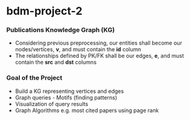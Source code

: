 # bdm-project-2

### Publications Knowledge Graph (KG)

* Considering previous preprocessing, our entities shall become our nodes/vertices, **v**, and must  contain the **id** column
* The relationships defined by PK/FK shall be our edges, **e**, and must contain the **src** and **dst** columns



### Goal of the Project
* Build a KG representing vertices and edges
* Graph queries - Motifs (finding patterns)
* Visualization of query results
* Graph Algorithms e.g. most cited papers using page rank
